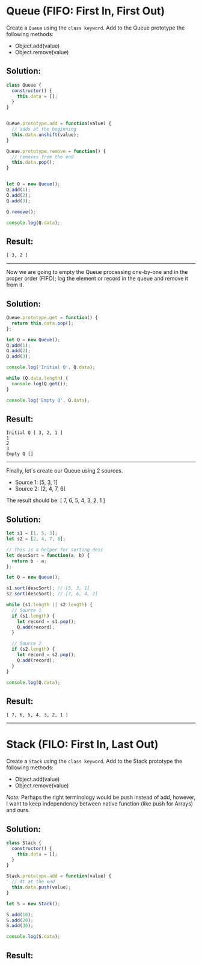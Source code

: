 # Queue (FIFO: First In, First Out)

Create a `Queue` using the `class keyword`. Add to the Queue prototype the following methods:

* Object.add(value)
* Object.remove(value)

## Solution:

```JavaScript
class Queue {
  constructor() {
    this.data = [];
  }
}


Queue.prototype.add = function(value) {
  // adds at the beginning
  this.data.unshift(value);
}

Queue.prototype.remove = function() {
  // removes from the end
  this.data.pop();
}


let Q = new Queue();
Q.add(1);
Q.add(2);
Q.add(3);

Q.remove();

console.log(Q.data);
```

## Result:

```
[ 3, 2 ]
```

---

Now we are going to empty the Queue processing one-by-one and in the proper order (FIFO); log the element or record in the queue and remove it from it.

## Solution:

```javascript
Queue.prototype.get = function() {
  return this.data.pop();
};

let Q = new Queue();
Q.add(1);
Q.add(2);
Q.add(3);

console.log('Initial Q', Q.data);

while (Q.data.length) {
  console.log(Q.get());
}

console.log('Empty Q', Q.data);
```

## Result:

```
Initial Q [ 3, 2, 1 ]
1
2
3
Empty Q []
```

---

Finally, let´s create our Queue using 2 sources.

* Source 1: [5, 3, 1]
* Source 2: [2, 4, 7, 6]

The result should be: [ 7, 6, 5, 4, 3, 2, 1 ]

## Solution:

```javascript
let s1 = [1, 5, 3];
let s2 = [2, 4, 7, 6];

// This is a helper for sorting desc
let descSort = function(a, b) {
  return b - a;
};

let Q = new Queue();

s1.sort(descSort); // [5, 3, 1]
s2.sort(descSort); // [7, 6, 4, 2]

while (s1.length || s2.length) {
  // Source 1
  if (s1.length) {
    let record = s1.pop();
    Q.add(record);
  }

  // Source 2
  if (s2.length) {
    let record = s2.pop();
    Q.add(record);
  }
}

console.log(Q.data);
```

## Result:

```
[ 7, 6, 5, 4, 3, 2, 1 ]
```

---

# Stack (FILO: First In, Last Out)

Create a `Stack` using the `class keyword`. Add to the Stack prototype the following methods:

* Object.add(value)
* Object.remove(value)

_Note:_ Perhaps the right terminology would be push instead of add, however, I want to keep independency between native function (like push for Arrays) and ours.

## Solution:

```JavaScript
class Stack {
  constructor() {
    this.data = [];
  }
}

Stack.prototype.add = function(value) {
  // At at the end
  this.data.push(value);
}

let S = new Stack();

S.add(10);
S.add(20);
S.add(30);

console.log(S.data);
```

## Result:

